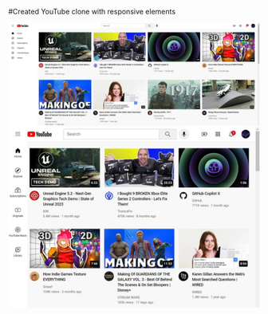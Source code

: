 #Created YouTube clone with responsive elements

![Example 1](finished_website_images/youtube_clone_example_1.jpg)
![Example 2](finished_website_images/youtube_clone_example_2.jpg)
